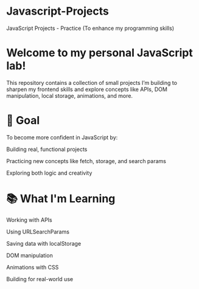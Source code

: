 # Javascript-Projects
JavaScript Projects - Practice (To enhance my programming skills)

# Welcome to my personal JavaScript lab!
This repository contains a collection of small projects I’m building to sharpen my frontend skills and explore concepts like APIs, DOM manipulation, local storage, animations, and more.

# 🎯 Goal
To become more confident in JavaScript by:

Building real, functional projects

Practicing new concepts like fetch, storage, and search params

Exploring both logic and creativity


# 📚 What I'm Learning
Working with APIs

Using URLSearchParams

Saving data with localStorage

DOM manipulation

Animations with CSS

Building for real-world use
